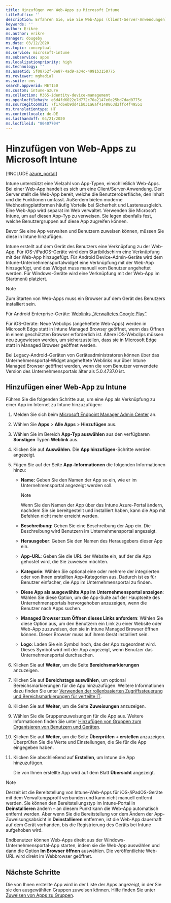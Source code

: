 ```yaml
---
title: Hinzufügen von Web-Apps zu Microsoft Intune
titleSuffix: ''
description: Erfahren Sie, wie Sie Web-Apps (Client-Server-Anwendungen) zu Microsoft Intune hinzufügen.
keywords: ''
author: Erikre
ms.author: erikre
manager: dougeby
ms.date: 03/12/2020
ms.topic: conceptual
ms.service: microsoft-intune
ms.subservice: apps
ms.localizationpriority: high
ms.technology: ''
ms.assetid: 5f08752f-0e87-4ad9-a34c-4991b3150775
ms.reviewer: mghadial
ms.suite: ems
search.appverid: MET150
ms.custom: intune-azure
ms.collection: M365-identity-device-management
ms.openlocfilehash: e6d4fd6022e7d772c70a2147e0e25bd7dad0775c
ms.sourcegitcommit: 7f17d6eb9dd41b031a6af4148863d2ffc4f49551
ms.translationtype: HT
ms.contentlocale: de-DE
ms.lasthandoff: 04/21/2020
ms.locfileid: "80407704"
---
```

# <a name="add-web-apps-to-microsoft-intune"></a>Hinzufügen von Web-Apps zu Microsoft Intune

[!INCLUDE [azure_portal](../includes/azure_portal.md)]

Intune unterstützt eine Vielzahl von App-Typen, einschließlich Web-Apps. Bei einer Web-App handelt es sich um eine Client/Server-Anwendung. Der Server stellt die Web-App bereit, welche die Benutzeroberfläche, den Inhalt und die Funktionen umfasst. Außerdem bieten moderne Webhostingplattformen häufig Vorteile bei Sicherheit und Lastenausgleich. Eine Web-App wird separat im Web verwaltet. Verwenden Sie Microsoft Intune, um auf diesen App-Typ zu verweisen. Sie legen ebenfalls fest, welche Benutzergruppen auf diese App zugreifen können. 

Bevor Sie eine App verwalten und Benutzern zuweisen können, müssen Sie diese in Intune hinzufügen. 

Intune erstellt auf dem Gerät des Benutzers eine Verknüpfung zu der Web-App. Für iOS-/iPadOS-Geräte wird dem Startbildschirm eine Verknüpfung mit der Web-App hinzugefügt. Für Android Device-Admin-Geräte wird dem Intune-Unternehmensportalwidget eine Verknüpfung mit der Web-App hinzugefügt, und das Widget muss manuell vom Benutzer angeheftet werden. Für Windows-Geräte wird eine Verknüpfung mit der Web-App im Startmenü platziert.

> [!Note]
> Zum Starten von Web-Apps muss ein Browser auf dem Gerät des Benutzers installiert sein. 
> 
> Für Android Enterprise-Geräte: [Weblinks „Verwaltetes Google Play“](apps-add-android-for-work.md#managed-google-play-web-links).
> 
> Für iOS-Geräte: Neue Webclips (angeheftete Web-Apps) werden in Microsoft Edge statt in Intune Managed Browser geöffnet, wenn das Öffnen in einem geschützten Browser erforderlich ist. Ältere iOS-Webclips müssen neu zugewiesen werden, um sicherzustellen, dass sie in Microsoft Edge statt in Managed Browser geöffnet werden.
>
> Bei Legacy-Android-Geräten von Geräteadministratoren können über das Unternehmensportal-Widget angeheftete Weblinks nur über Intune Managed Browser geöffnet werden, wenn die vom Benutzer verwendete Version des Unternehmensportals älter als 5.0.4737.0 ist. 

## <a name="add-a-web-app-to-intune"></a>Hinzufügen einer Web-App zu Intune
Führen Sie die folgenden Schritte aus, um eine App als Verknüpfung zu einer App im Internet zu Intune hinzuzufügen:

1. Melden Sie sich beim [Microsoft Endpoint Manager Admin Center](https://go.microsoft.com/fwlink/?linkid=2109431) an.
2. Wählen Sie **Apps** > **Alle Apps** > **Hinzufügen** aus.
3. Wählen Sie im Bereich **App-Typ auswählen** aus den verfügbaren **Sonstigen** Typen **Weblink** aus.
4. Klicken Sie auf **Auswählen**. Die **App hinzufügen**-Schritte werden angezeigt.
5. Fügen Sie auf der Seite **App-Informationen** die folgenden Informationen hinzu:
    - **Name:**  Geben Sie den Namen der App so ein, wie er im Unternehmensportal angezeigt werden soll. 

        > [!NOTE]
        > Wenn Sie den Namen der App über das Intune Azure-Portal ändern, nachdem Sie sie bereitgestellt und installiert haben, kann die App mit Befehlen nicht mehr erreicht werden.

    - **Beschreibung:** Geben Sie eine Beschreibung der App ein. Die Beschreibung wird Benutzern im Unternehmensportal angezeigt.
    - **Herausgeber**: Geben Sie den Namen des Herausgebers dieser App ein.
    - **App-URL**: Geben Sie die URL der Website ein, auf der die App gehostet wird, die Sie zuweisen möchten.
    - **Kategorie**: Wählen Sie optional eine oder mehrere der integrierten oder von Ihnen erstellten App-Kategorien aus. Dadurch ist es für Benutzer einfacher, die App im Unternehmensportal zu finden.
    - **Diese App als ausgewählte App im Unternehmensportal anzeigen**: Wählen Sie diese Option, um die App-Suite auf der Hauptseite des Unternehmensportals hervorgehoben anzuzeigen, wenn die Benutzer nach Apps suchen.
    - **Managed Browser zum Öffnen dieses Links anfordern**: Wählen Sie diese Option aus, um den Benutzern ein Link zu einer Website oder Web-App zuzuweisen, den sie in Intune Managed Browser öffnen können. Dieser Browser muss auf ihrem Gerät installiert sein.
    - **Logo**: Laden Sie ein Symbol hoch, das der App zugeordnet wird. Dieses Symbol wird mit der App angezeigt, wenn Benutzer das Unternehmensportal durchsuchen.
6. Klicken Sie auf **Weiter**, um die Seite **Bereichsmarkierungen** anzuzeigen.
7. Klicken Sie auf **Bereichstags auswählen**, um optional Bereichsmarkierungen für die App hinzuzufügen. Weitere Informationen dazu finden Sie unter [Verwenden der rollenbasierten Zugriffssteuerung und Bereichsmarkierungen für verteilte IT](../fundamentals/scope-tags.md).
8. Klicken Sie auf **Weiter**, um die Seite **Zuweisungen** anzuzeigen.
9. Wählen Sie die Gruppenzuweisungen für die App aus. Weitere Informationen finden Sie unter [Hinzufügen von Gruppen zum Organisieren von Benutzern und Geräten](../fundamentals/groups-add.md). 
10. Klicken Sie auf **Weiter**, um die Seite **Überprüfen + erstellen** anzuzeigen. Überprüfen Sie die Werte und Einstellungen, die Sie für die App eingegeben haben.
11. Klicken Sie abschließend auf **Erstellen**, um Intune die App hinzuzufügen.

    Die von Ihnen erstellte App wird auf dem Blatt **Übersicht** angezeigt.

> [!Note]
> Derzeit ist die Bereitstellung von Intune-Web-Apps für iOS-/iPadOS-Geräte mit dem Verwaltungsprofil verbunden und kann nicht manuell entfernt werden. Sie können den Bereitstellungstyp im Intune-Portal in **Deinstallieren** ändern – an diesem Punkt kann die Web-App automatisch entfernt werden. Aber wenn Sie die Bereitstellung vor dem Ändern der App-Zuweisungsabsicht in **Deinstallieren** entfernen, ist die Web-App dauerhaft auf dem Gerät vorhanden, bis die Registrierung des Geräts bei Intune aufgehoben wird.

Endbenutzer können Web-Apps direkt aus der Windows-Unternehmensportal-App starten, indem sie die Web-App auswählen und dann die Option **Im Browser öffnen** auswählen. Die veröffentlichte Web-URL wird direkt im Webbrowser geöffnet. 

## <a name="next-steps"></a>Nächste Schritte

Die von Ihnen erstellte App wird in der Liste der Apps angezeigt, in der Sie sie den ausgewählten Gruppen zuweisen können. Hilfe finden Sie unter [Zuweisen von Apps zu Gruppen](apps-deploy.md). 
